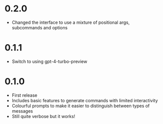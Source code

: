 # 0.2.0

- Changed the interface to use a mixture of positional args, subcommands and options

# 0.1.1

- Switch to using gpt-4-turbo-preview

# 0.1.0

- First release
- Includes basic features to generate commands with limited interactivity
- Colourful prompts to make it easier to distinguish between types of messages
- Still quite verbose but it works!
